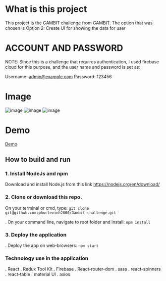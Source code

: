 # What is this project

This project is the GAMBIT challenge from GAMBIT.
The option that was chosen is Option 2: Create UI for showing the data for user

# ACCOUNT AND PASSWORD

NOTE: Since this is a challenge that requires authentication, I used firebase cloud for this purpose, and the user name and password is set as:

Username: admin@example.com
Password: 123456

# Image

![image](https://user-images.githubusercontent.com/47014132/198893395-5a614753-d3b3-4e86-862e-9339bc6f6fea.png)
![image](https://user-images.githubusercontent.com/47014132/198893404-999443aa-43d5-403a-8fc1-77d0d94f6aeb.png)
![image](https://user-images.githubusercontent.com/47014132/198893535-3393e28d-50a2-4b1b-9ca0-c6a61217bd48.png)

# Demo

[Demo](https://phucle-gambit-challenge.netlify.app/)

## How to build and run

### 1. Install NodeJs and npm

Download and install Node.js from this link https://nodejs.org/en/download/

### 2. Clone or download this repo.

On your terminal or cmd, type: `git clone git@github.com:phuclevinh2000/Gambit-challenge.git`

. On your command line, navigate to root folder and install: `npm install`

### 3. Deploy the application

. Deploy the app on web-browsers: `npm start`

### Technology use in the application

. React
. Redux Tool Kit
. Firebase
. React-router-dom
. sass
. react-spinners
. react-table
. material UI
. axios
